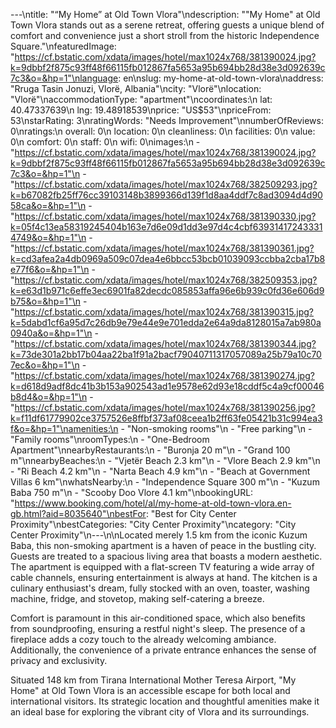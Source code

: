 ---\ntitle: "“My Home” at Old Town Vlora"\ndescription: "\"My Home\" at Old Town Vlora stands out as a serene retreat, offering guests a unique blend of comfort and convenience just a short stroll from the historic Independence Square."\nfeaturedImage: "https://cf.bstatic.com/xdata/images/hotel/max1024x768/381390024.jpg?k=9dbbf2f875c93ff48f66115fb012867fa5653a95b694bb28d38e3d092639c7c3&o=&hp=1"\nlanguage: en\nslug: my-home-at-old-town-vlora\naddress: "Rruga Tasin Jonuzi, Vlorë, Albania"\ncity: "Vlorë"\nlocation: "Vlorë"\naccommodationType: "apartment"\ncoordinates:\n  lat: 40.47337639\n  lng: 19.48918539\nprice: "US$53"\npriceFrom: 53\nstarRating: 3\nratingWords: "Needs Improvement"\nnumberOfReviews: 0\nratings:\n  overall: 0\n  location: 0\n  cleanliness: 0\n  facilities: 0\n  value: 0\n  comfort: 0\n  staff: 0\n  wifi: 0\nimages:\n  - "https://cf.bstatic.com/xdata/images/hotel/max1024x768/381390024.jpg?k=9dbbf2f875c93ff48f66115fb012867fa5653a95b694bb28d38e3d092639c7c3&o=&hp=1"\n  - "https://cf.bstatic.com/xdata/images/hotel/max1024x768/382509293.jpg?k=b67082fb25ff76cc39103148b3899366d139f1d8aa4ddf7c8ad3094d4d9058ca&o=&hp=1"\n  - "https://cf.bstatic.com/xdata/images/hotel/max1024x768/381390330.jpg?k=05f4c13ea58319245404b163e7d6e09d1dd3e97d4c4cbf639314172433314749&o=&hp=1"\n  - "https://cf.bstatic.com/xdata/images/hotel/max1024x768/381390361.jpg?k=cd3afea2a4db0969a509c07dea4e6bbcc53bcb01039093ccbba2cba17b8e77f6&o=&hp=1"\n  - "https://cf.bstatic.com/xdata/images/hotel/max1024x768/382509353.jpg?k=e63d1b971c6effe3ec6901fa82decdc085853affa96e6b939c0fd36e606d9b75&o=&hp=1"\n  - "https://cf.bstatic.com/xdata/images/hotel/max1024x768/381390315.jpg?k=5dabd1cf6a95d7c26db9e79e44e9e701edda2e64a9da8128015a7ab980a0940a&o=&hp=1"\n  - "https://cf.bstatic.com/xdata/images/hotel/max1024x768/381390344.jpg?k=73de301a2bb17b04aa22ba1f91a2bacf79040711317057089a25b79a10c707ec&o=&hp=1"\n  - "https://cf.bstatic.com/xdata/images/hotel/max1024x768/381390274.jpg?k=d618d9adf8dc41b3b153a902543ad1e9578e62d93e18cddf5c4a9cf00046b8d4&o=&hp=1"\n  - "https://cf.bstatic.com/xdata/images/hotel/max1024x768/381390256.jpg?k=f11df61779902ce3757526e8ffbf373af08ceea1b2ff63fe05421b31c994ea3f&o=&hp=1"\namenities:\n  - "Non-smoking rooms"\n  - "Free parking"\n  - "Family rooms"\nroomTypes:\n  - "One-Bedroom Apartment"\nnearbyRestaurants:\n  - "Buronja 20 m"\n  - "Grand 100 m"\nnearbyBeaches:\n  - "Vjetër Beach 2.3 km"\n  - "Vlore Beach 2.9 km"\n  - "Ri Beach 4.2 km"\n  - "Narta Beach 4.9 km"\n  - "Beach at Government Villas 6 km"\nwhatsNearby:\n  - "Independence Square 300 m"\n  - "Kuzum Baba 750 m"\n  - "Scooby Doo Vlore 4.1 km"\nbookingURL: "https://www.booking.com/hotel/al/my-home-at-old-town-vlora.en-gb.html?aid=8035640"\nbestFor: "Best for City Center Proximity"\nbestCategories: "City Center Proximity"\ncategory: "City Center Proximity"\n---\n\nLocated merely 1.5 km from the iconic Kuzum Baba, this non-smoking apartment is a haven of peace in the bustling city. Guests are treated to a spacious living area that boasts a modern aesthetic. The apartment is equipped with a flat-screen TV featuring a wide array of cable channels, ensuring entertainment is always at hand. The kitchen is a culinary enthusiast's dream, fully stocked with an oven, toaster, washing machine, fridge, and stovetop, making self-catering a breeze.

Comfort is paramount in this air-conditioned space, which also benefits from soundproofing, ensuring a restful night's sleep. The presence of a fireplace adds a cozy touch to the already welcoming ambiance. Additionally, the convenience of a private entrance enhances the sense of privacy and exclusivity.

Situated 148 km from Tirana International Mother Teresa Airport, "My Home" at Old Town Vlora is an accessible escape for both local and international visitors. Its strategic location and thoughtful amenities make it an ideal base for exploring the vibrant city of Vlora and its surroundings.